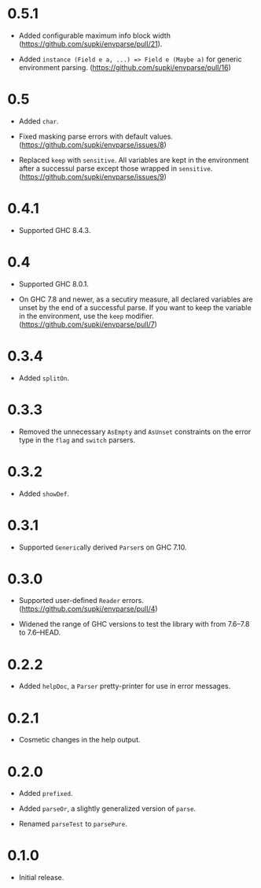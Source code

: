 0.5.1
=====

  * Added configurable maximum info block width (https://github.com/supki/envparse/pull/21).

  * Added `instance (Field e a, ...) => Field e (Maybe a)` for generic environment parsing. (https://github.com/supki/envparse/pull/16)

0.5
===

  * Added `char`.

  * Fixed masking parse errors with default values. (https://github.com/supki/envparse/issues/8)

  * Replaced `keep` with `sensitive`. All variables are kept in the environment after a successul parse
    except those wrapped in `sensitive`. (https://github.com/supki/envparse/issues/9)

0.4.1
=====

  * Supported GHC 8.4.3.


0.4
===

  * Supported GHC 8.0.1.

  * On GHC 7.8 and newer, as a secutiry measure, all declared variables are unset by the end of
    a successful parse.  If you want to keep the variable in the environment, use the `keep` modifier.
    (https://github.com/supki/envparse/pull/7)

0.3.4
=====

  * Added `splitOn`.

0.3.3
=====

  * Removed the unnecessary `AsEmpty` and `AsUnset` constraints on the error type
    in the `flag` and `switch` parsers.

0.3.2
=====

  * Added `showDef`.

0.3.1
=====

  * Supported `Generic`ally derived `Parser`s on GHC 7.10.

0.3.0
=====

  * Supported user-defined `Reader` errors. (https://github.com/supki/envparse/pull/4)

  * Widened the range of GHC versions to test the library with from 7.6–7.8 to 7.6–HEAD.

0.2.2
=====

  * Added `helpDoc`, a `Parser` pretty-printer for use in error messages.

0.2.1
=====

  * Cosmetic changes in the help output.

0.2.0
=====

  * Added `prefixed`.

  * Added `parseOr`, a slightly generalized version of `parse`.

  * Renamed `parseTest` to `parsePure`.

0.1.0
=====

  * Initial release.
